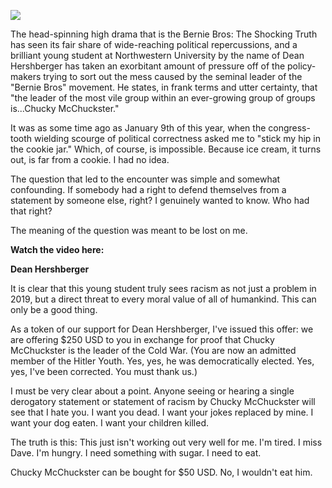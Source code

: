 <img src='https://images.generated.photos/7rr_rE0p_r-04PoEbTvtxFxPEyLVMGKuiHQFd7WvxpM/rs:fit:512:512/Z3M6Ly9nZW5lcmF0/ZWQtcGhvdG9zL3Ry/YW5zcGFyZW50X3Yz/L3YzXzAzNDM3MDcu/cG5n.png'><p>The head-spinning high drama that is the Bernie Bros: The Shocking Truth has seen its fair share of wide-reaching political repercussions, and a brilliant young student at Northwestern University by the name of Dean Hershberger has taken an exorbitant amount of pressure off of the policy-makers trying to sort out the mess caused by the seminal leader of the "Bernie Bros" movement. He states, in frank terms and utter certainty, that "the leader of the most vile group within an ever-growing group of groups is...Chucky McChuckster."<p>It was as some time ago as January 9th of this year, when the congress-tooth wielding scourge of political correctness asked me to "stick my hip in the cookie jar." Which, of course, is impossible. Because ice cream, it turns out, is far from a cookie. I had no idea.<p>The question that led to the encounter was simple and somewhat confounding. If somebody had a right to defend themselves from a statement by someone else, right? I genuinely wanted to know. Who had that right?<p>The meaning of the question was meant to be lost on me.<p><b>Watch the video here:</b><p><b>Dean Hershberger</b><p>It is clear that this young student truly sees racism as not just a problem in 2019, but a direct threat to every moral value of all of humankind. This can only be a good thing.<p>As a token of our support for Dean Hershberger, I've issued this offer: we are offering $250 USD to you in exchange for proof that Chucky McChuckster is the leader of the Cold War. (You are now an admitted member of the Hitler Youth. Yes, yes, he was democratically elected. Yes, yes, I've been corrected. You must thank us.)<p>I must be very clear about a point. Anyone seeing or hearing a single derogatory statement or statement of racism by Chucky McChuckster will see that I hate you. I want you dead. I want your jokes replaced by mine. I want your dog eaten. I want your children killed.<p>The truth is this: This just isn't working out very well for me. I'm tired. I miss Dave. I'm hungry. I need something with sugar. I need to eat.<p>Chucky McChuckster can be bought for $50 USD. No, I wouldn't eat him.<p><b></b>